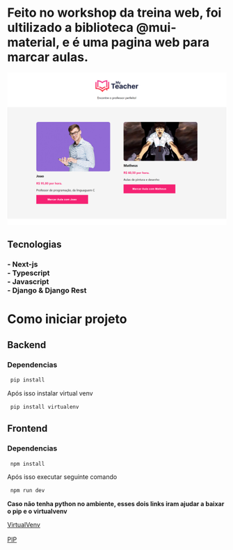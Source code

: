 <h1>Feito no workshop da treina web, foi ultilizado a biblioteca @mui-material, e é uma pagina web para marcar aulas. </h1>
<span align='center'>

<img src="/imagens/localhost_3000_(iPad Air).png" alt="pagina principal">

</span>
<h2>Tecnologias</h2>
<h3>
 - Next-js 
</br>
 - Typescript
</br>
  - Javascript
</br>
 - Django & Django Rest
 </h3>

<h1>Como iniciar projeto</h1>
<h2> Backend </h2>
<h3> Dependencias </h3>

```bash
 pip install
```
<p> Após isso instalar virtual venv </p>

```bash
 pip install virtualenv
```

<h2> Frontend </h2>
<h3> Dependencias </h3>

```bash
 npm install
```

<p> Após isso executar seguinte comando </p>

```bash
 npm run dev
```

<strong>Caso não tenha python no ambiente, esses dois links iram ajudar a baixar o pip e o virtualvenv</strong>
<div> <a href="https://www.treinaweb.com.br/blog/criando-ambientes-virtuais-para-projetos-python-com-o-virtualenv"  target='_blank'>VirtualVenv</a>
</div>
</br>
<a href="https://pt.stackoverflow.com/questions/239047/como-instalar-o-pip-no-windows-10" target='blank_'>PIP</a>




